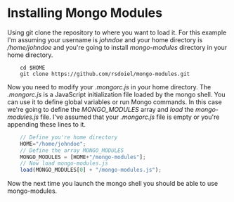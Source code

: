Installing Mongo Modules
========================

Using git clone the repository to where you want to load it. For this
example I'm assuming your username is _johndoe_ and your home directory
is _/home/johndoe_ and you're going to install _mongo-modules_ directory
in your home directory.

```shell
	cd $HOME
	git clone https://github.com/rsdoiel/mongo-modules.git
```

Now you need to modify your _.mongorc.js_ in your home directory. The _.mongorc.js_ is a JavaScript initialization file loaded by the mongo shell.  You can use it to define global variables or run Mongo commands.  In this case we're going to define the _MONGO_MODULES_ array and _load_ the _mongo-modules.js_ file. I've assumed that your _.mongorc.js_ file is empty or you're
appending these lines to it.


```JavaScript
	// Define you're home directory
	HOME="/home/johndoe";
	// Define the array MONGO_MODULES
	MONGO_MODULES = [HOME+"/mongo-modules"];
	// Now load mongo-modules.js
	load(MONGO_MODULES[0] + "/mongo-modules.js");
```

Now the next time you launch the mongo shell you should be able to use
mongo-modules.


